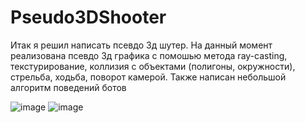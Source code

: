 # Pseudo3DShooter

Итак я решил написать псевдо 3д шутер. На данный момент реализована псевдо 3д графика с помошью метода ray-casting, текстурирование, коллизия с объектами (полигоны, окружности), стрельба, ходьба, поворот камерой. Также написан небольшой алгоритм поведений ботов

![image](https://user-images.githubusercontent.com/78645533/188272832-ac8fe50f-f96b-4e33-8cd9-356bdb75a2a4.png)
![image](https://user-images.githubusercontent.com/78645533/188272863-230fba64-7f70-4a65-8df2-2d349f3a0147.png)

